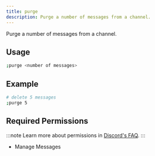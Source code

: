 ```yaml
---
title: purge
description: Purge a number of messages from a channel.
---
```


Purge a number of messages from a channel.

## Usage

```sh
;purge <number of messages>
```

## Example

```sh
# delete 5 messages
;purge 5
```

## Required Permissions

:::note
Learn more about permissions in [Discord's FAQ](https://support.discord.com/hc/en-us/articles/206029707-Setting-Up-Permissions-FAQ).
:::

- Manage Messages
